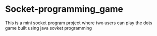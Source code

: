 # Socket-programming_game
This is a mini socket program project where two users can play the dots game built using java sovket programming
